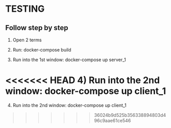 # TESTING
## Follow step by step

1) Open 2 terms

2) Run: docker-compose build

3) Run into the 1st window: docker-compose up server_1

<<<<<<< HEAD
4) Run into the 2nd window: docker-compose up client_1
=======
4) Run into the 2nd window: docker-compose up client_1
>>>>>>> 36024b9d525b356338894803d496c9aae61ce546
